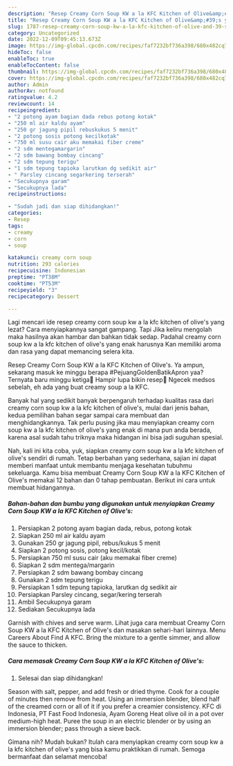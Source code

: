 ```yaml
---
description: "Resep Creamy Corn Soup KW a la KFC Kitchen of Olive&amp;#39;s yang Enak, Buat Buka Puasa Menggugah Selera"
title: "Resep Creamy Corn Soup KW a la KFC Kitchen of Olive&amp;#39;s yang Enak, Buat Buka Puasa Menggugah Selera"
slug: 1787-resep-creamy-corn-soup-kw-a-la-kfc-kitchen-of-olive-and-39-s-yang-enak-buat-buka-puasa-menggugah-selera
category: Uncategorized
date: 2022-12-09T09:45:13.673Z
image: https://img-global.cpcdn.com/recipes/faf7232bf736a398/680x482cq70/creamy-corn-soup-kw-a-la-kfc-kitchen-of-olives-foto-resep-utama.jpg
hideToc: false
enableToc: true
enableTocContent: false
thumbnail: https://img-global.cpcdn.com/recipes/faf7232bf736a398/680x482cq70/creamy-corn-soup-kw-a-la-kfc-kitchen-of-olives-foto-resep-utama.jpg
cover: https://img-global.cpcdn.com/recipes/faf7232bf736a398/680x482cq70/creamy-corn-soup-kw-a-la-kfc-kitchen-of-olives-foto-resep-utama.jpg
author: Admin
authorAv: notfound
ratingvalue: 4.2
reviewcount: 14
recipeingredient:
- "2 potong ayam bagian dada rebus potong kotak"
- "250 ml air kaldu ayam"
- "250 gr jagung pipil rebuskukus 5 menit"
- "2 potong sosis potong kecilkotak"
- "750 ml susu cair aku memakai fiber creme"
- "2 sdm mentegamargarin"
- "2 sdm bawang bombay cincang"
- "2 sdm tepung terigu"
- "1 sdm tepung tapioka larutkan dg sedikit air"
- " Parsley cincang segarkering terserah"
- "Secukupnya garam"
- "Secukupnya lada"
recipeinstructions:

- "Sudah jadi dan siap dihidangkan!"
categories:
- Resep
tags:
- creamy
- corn
- soup

katakunci: creamy corn soup 
nutrition: 293 calories
recipecuisine: Indonesian
preptime: "PT38M"
cooktime: "PT53M"
recipeyield: "3"
recipecategory: Dessert

---
```



Lagi mencari ide resep creamy corn soup kw a la kfc kitchen of olive&#39;s yang lezat? Cara menyiapkannya sangat gampang. Tapi Jika keliru mengolah maka hasilnya akan hambar dan bahkan tidak sedap. Padahal creamy corn soup kw a la kfc kitchen of olive&#39;s yang enak harusnya Kan memiliki aroma dan rasa yang dapat memancing selera kita.


Resep Creamy Corn Soup KW a la KFC Kitchen of Olive&#39;s. Ya ampun, sekarang masuk ke minggu berapa #PejuangGoldenBatikApron yaa? Ternyata baru minggu ketiga🤣 Hampir lupa bikin resep🙈 Ngecek medsos sebelah, eh ada yang buat creamy soup a la KFC.

Banyak hal yang sedikit banyak berpengaruh terhadap kualitas rasa dari creamy corn soup kw a la kfc kitchen of olive&#39;s, mulai dari jenis bahan, kedua pemilihan bahan segar sampai cara membuat dan menghidangkannya. Tak perlu pusing jika mau menyiapkan creamy corn soup kw a la kfc kitchen of olive&#39;s yang enak di mana pun anda berada, karena asal sudah tahu triknya maka hidangan ini bisa jadi suguhan spesial.


Nah, kali ini kita coba, yuk, siapkan creamy corn soup kw a la kfc kitchen of olive&#39;s sendiri di rumah. Tetap berbahan yang sederhana, sajian ini dapat memberi manfaat untuk membantu menjaga kesehatan tubuhmu sekeluarga. Kamu bisa membuat Creamy Corn Soup KW a la KFC Kitchen of Olive&#39;s memakai 12 bahan dan 0 tahap pembuatan. Berikut ini cara untuk membuat hidangannya.

<!--inarticleads1-->

##### Bahan-bahan dan bumbu yang digunakan untuk menyiapkan Creamy Corn Soup KW a la KFC Kitchen of Olive&#39;s:

1. Persiapkan 2 potong ayam bagian dada, rebus, potong kotak
1. Siapkan 250 ml air kaldu ayam
1. Gunakan 250 gr jagung pipil, rebus/kukus 5 menit
1. Siapkan 2 potong sosis, potong kecil/kotak
1. Persiapkan 750 ml susu cair (aku memakai fiber creme)
1. Siapkan 2 sdm mentega/margarin
1. Persiapkan 2 sdm bawang bombay cincang
1. Gunakan 2 sdm tepung terigu
1. Persiapkan 1 sdm tepung tapioka, larutkan dg sedikit air
1. Persiapkan  Parsley cincang, segar/kering terserah
1. Ambil Secukupnya garam
1. Sediakan Secukupnya lada


Garnish with chives and serve warm. Lihat juga cara membuat Creamy Corn Soup KW a la KFC Kitchen of Olive&#39;s dan masakan sehari-hari lainnya. Menu Careers About Find A KFC. Bring the mixture to a gentle simmer, and allow the sauce to thicken. 

<!--inarticleads2-->

##### Cara memasak Creamy Corn Soup KW a la KFC Kitchen of Olive&#39;s:


1. Selesai dan siap dihidangkan!

Season with salt, pepper, and add fresh or dried thyme. Cook for a couple of minutes then remove from heat. Using an immersion blender, blend half of the creamed corn or all of it if you prefer a creamier consistency. KFC di Indonesia, PT Fast Food Indonesia, Ayam Goreng Heat olive oil in a pot over medium-high heat. Puree the soup in an electric blender or by using an immersion blender; pass through a sieve back. 

Gimana nih? Mudah bukan? Itulah cara menyiapkan creamy corn soup kw a la kfc kitchen of olive&#39;s yang bisa kamu praktikkan di rumah. Semoga bermanfaat dan selamat mencoba!
